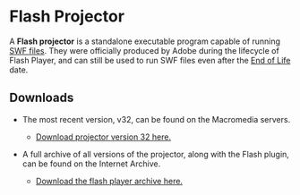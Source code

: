 # Flash Projector

A **Flash projector** is a standalone executable program capable of running [SWF files](../info/swf.md). They were officially produced by Adobe during the lifecycle of Flash Player, and can still be used to run SWF files even after the [End of Life](../info/eol.md) date.

## Downloads

- The most recent version, v32, can be found on the Macromedia servers.
    - [Download projector version 32 here.](https://fpdownload.macromedia.com/pub/flashplayer/updaters/32/flashplayer_32_sa.exe)

- A full archive of all versions of the projector, along with the Flash plugin, can be found on the Internet Archive.
    - [Download the flash player archive here.](https://archive.org/details/flashplayerarchive)
